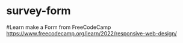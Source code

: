 # survey-form
#Learn make a Form from FreeCodeCamp
https://www.freecodecamp.org/learn/2022/responsive-web-design/
